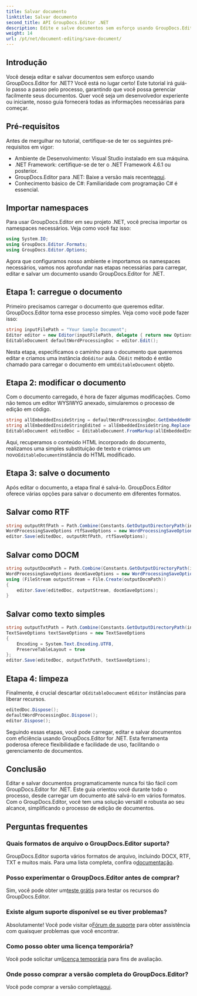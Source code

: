 ```yaml
---
title: Salvar documento
linktitle: Salvar documento
second_title: API GroupDocs.Editor .NET
description: Edite e salve documentos sem esforço usando GroupDocs.Editor for .NET. Este guia passo a passo simplifica o processo para desenvolvedores.
weight: 14
url: /pt/net/document-editing/save-document/
---
```

## Introdução
Você deseja editar e salvar documentos sem esforço usando GroupDocs.Editor for .NET? Você está no lugar certo! Este tutorial irá guiá-lo passo a passo pelo processo, garantindo que você possa gerenciar facilmente seus documentos. Quer você seja um desenvolvedor experiente ou iniciante, nosso guia fornecerá todas as informações necessárias para começar.
## Pré-requisitos
Antes de mergulhar no tutorial, certifique-se de ter os seguintes pré-requisitos em vigor:
- Ambiente de Desenvolvimento: Visual Studio instalado em sua máquina.
- .NET Framework: certifique-se de ter o .NET Framework 4.6.1 ou posterior.
-  GroupDocs.Editor para .NET: Baixe a versão mais recente[aqui](https://releases.groupdocs.com/editor/net/).
- Conhecimento básico de C#: Familiaridade com programação C# é essencial.
## Importar namespaces
Para usar GroupDocs.Editor em seu projeto .NET, você precisa importar os namespaces necessários. Veja como você faz isso:
```csharp
using System.IO;
using GroupDocs.Editor.Formats;
using GroupDocs.Editor.Options;
```
Agora que configuramos nosso ambiente e importamos os namespaces necessários, vamos nos aprofundar nas etapas necessárias para carregar, editar e salvar um documento usando GroupDocs.Editor for .NET.
## Etapa 1: carregue o documento
Primeiro precisamos carregar o documento que queremos editar. GroupDocs.Editor torna esse processo simples. Veja como você pode fazer isso:

```csharp
string inputFilePath = "Your Sample Document";
Editor editor = new Editor(inputFilePath, delegate { return new Options.WordProcessingLoadOptions(); });
EditableDocument defaultWordProcessingDoc = editor.Edit();
```
 Nesta etapa, especificamos o caminho para o documento que queremos editar e criamos uma instância do`Editor` aula. O`Edit` método é então chamado para carregar o documento em um`EditableDocument` objeto.
## Etapa 2: modificar o documento
Com o documento carregado, é hora de fazer algumas modificações. Como não temos um editor WYSIWYG anexado, simularemos o processo de edição em código.

```csharp
string allEmbeddedInsideString = defaultWordProcessingDoc.GetEmbeddedHtml();
string allEmbeddedInsideStringEdited = allEmbeddedInsideString.Replace("Subtitle", "Edited subtitle");
EditableDocument editedDoc = EditableDocument.FromMarkup(allEmbeddedInsideStringEdited, null);
```
 Aqui, recuperamos o conteúdo HTML incorporado do documento, realizamos uma simples substituição de texto e criamos um novo`EditableDocument`instância do HTML modificado.
## Etapa 3: salve o documento
Após editar o documento, a etapa final é salvá-lo. GroupDocs.Editor oferece várias opções para salvar o documento em diferentes formatos.
## Salvar como RTF
```csharp
string outputRtfPath = Path.Combine(Constants.GetOutputDirectoryPath(inputFilePath), "editedDoc.rtf");
WordProcessingSaveOptions rtfSaveOptions = new WordProcessingSaveOptions(WordProcessingFormats.Rtf);
editor.Save(editedDoc, outputRtfPath, rtfSaveOptions);
```
## Salvar como DOCM
```csharp
string outputDocmPath = Path.Combine(Constants.GetOutputDirectoryPath(inputFilePath), "editedDoc.docm");
WordProcessingSaveOptions docmSaveOptions = new WordProcessingSaveOptions(WordProcessingFormats.Docm);
using (FileStream outputStream = File.Create(outputDocmPath))
{
    editor.Save(editedDoc, outputStream, docmSaveOptions);
}
```
## Salvar como texto simples
```csharp
string outputTxtPath = Path.Combine(Constants.GetOutputDirectoryPath(inputFilePath), "editedDoc.txt");
TextSaveOptions textSaveOptions = new TextSaveOptions
{
    Encoding = System.Text.Encoding.UTF8,
    PreserveTableLayout = true
};
editor.Save(editedDoc, outputTxtPath, textSaveOptions);
```
## Etapa 4: limpeza
 Finalmente, é crucial descartar o`EditableDocument` e`Editor` instâncias para liberar recursos.
```csharp
editedDoc.Dispose();
defaultWordProcessingDoc.Dispose();
editor.Dispose();
```
Seguindo essas etapas, você pode carregar, editar e salvar documentos com eficiência usando GroupDocs.Editor for .NET. Esta ferramenta poderosa oferece flexibilidade e facilidade de uso, facilitando o gerenciamento de documentos.
## Conclusão
Editar e salvar documentos programaticamente nunca foi tão fácil com GroupDocs.Editor for .NET. Este guia orientou você durante todo o processo, desde carregar um documento até salvá-lo em vários formatos. Com o GroupDocs.Editor, você tem uma solução versátil e robusta ao seu alcance, simplificando o processo de edição de documentos.
## Perguntas frequentes
### Quais formatos de arquivo o GroupDocs.Editor suporta?
GroupDocs.Editor suporta vários formatos de arquivo, incluindo DOCX, RTF, TXT e muitos mais. Para uma lista completa, confira o[documentação](https://tutorials.groupdocs.com/editor/net/).
### Posso experimentar o GroupDocs.Editor antes de comprar?
 Sim, você pode obter um[teste grátis](https://releases.groupdocs.com/) para testar os recursos do GroupDocs.Editor.
### Existe algum suporte disponível se eu tiver problemas?
 Absolutamente! Você pode visitar o[Fórum de suporte](https://forum.groupdocs.com/c/editor/20) para obter assistência com quaisquer problemas que você encontrar.
### Como posso obter uma licença temporária?
 Você pode solicitar um[licença temporária](https://purchase.groupdocs.com/temporary-license/) para fins de avaliação.
### Onde posso comprar a versão completa do GroupDocs.Editor?
 Você pode comprar a versão completa[aqui](https://purchase.groupdocs.com/buy).